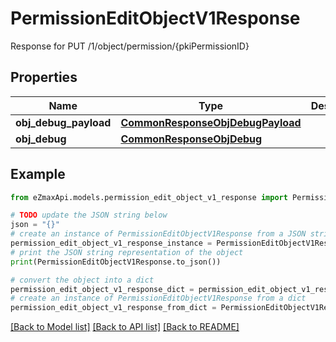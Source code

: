 # PermissionEditObjectV1Response

Response for PUT /1/object/permission/{pkiPermissionID}

## Properties

Name | Type | Description | Notes
------------ | ------------- | ------------- | -------------
**obj_debug_payload** | [**CommonResponseObjDebugPayload**](CommonResponseObjDebugPayload.md) |  | 
**obj_debug** | [**CommonResponseObjDebug**](CommonResponseObjDebug.md) |  | [optional] 

## Example

```python
from eZmaxApi.models.permission_edit_object_v1_response import PermissionEditObjectV1Response

# TODO update the JSON string below
json = "{}"
# create an instance of PermissionEditObjectV1Response from a JSON string
permission_edit_object_v1_response_instance = PermissionEditObjectV1Response.from_json(json)
# print the JSON string representation of the object
print(PermissionEditObjectV1Response.to_json())

# convert the object into a dict
permission_edit_object_v1_response_dict = permission_edit_object_v1_response_instance.to_dict()
# create an instance of PermissionEditObjectV1Response from a dict
permission_edit_object_v1_response_from_dict = PermissionEditObjectV1Response.from_dict(permission_edit_object_v1_response_dict)
```
[[Back to Model list]](../README.md#documentation-for-models) [[Back to API list]](../README.md#documentation-for-api-endpoints) [[Back to README]](../README.md)


